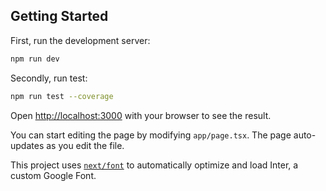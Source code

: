 ## Getting Started

First, run the development server:

```bash
npm run dev
```

Secondly, run test:

```bash
npm run test --coverage
```

Open [http://localhost:3000](http://localhost:1403) with your browser to see the result.

You can start editing the page by modifying `app/page.tsx`. The page auto-updates as you edit the file.

This project uses [`next/font`](https://nextjs.org/docs/basic-features/font-optimization) to automatically optimize and load Inter, a custom Google Font.
